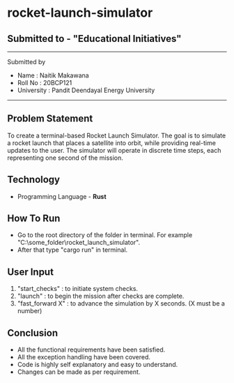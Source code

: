 # rocket-launch-simulator

## Submitted to - "Educational Initiatives"

***
Submitted by 
* Name : Naitik Makawana 
* Roll No : 20BCP121 
* University : Pandit Deendayal Energy University 
***

## Problem Statement 
To create a terminal-based Rocket Launch Simulator. The goal is to simulate a rocket launch that places a satellite into orbit, while providing real-time updates to the user. The simulator will operate in discrete time steps, each representing one second of the mission.


## Technology
* Programming Language  - **Rust**

## How To Run 
* Go to the root directory of the folder in terminal. For example "C:\some_folder\rocket_launch_simulator".
* After that type "cargo run" in terminal.

## User Input
1. "start_checks" :  to initiate system checks. 
2. "launch" : to begin the mission after checks are complete.
3. "fast_forward X" : to advance the simulation by X seconds. (X must be a number)

## Conclusion
* All the functional requirements have been satisfied.
* All the exception handling have been covered.
* Code is highly self explanatory and easy to understand.
* Changes can be made as per requirement.




